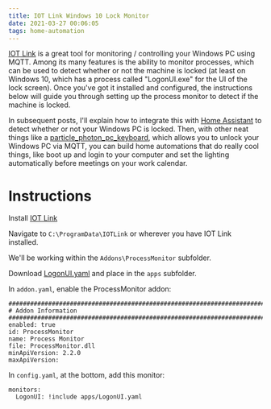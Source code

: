 ```yaml
---
title: IOT Link Windows 10 Lock Monitor
date: 2021-03-27 00:06:05
tags: home-automation
---
```


[IOT Link](https://iotlink.gitlab.io/) is a great tool for monitoring / controlling your Windows PC using MQTT. Among its many features is the ability to monitor processes, which can be used to detect whether or not the machine is locked (at least on Windows 10, which has a process called "LogonUI.exe" for the UI of the lock screen). Once you've got it installed and configured, the instructions below will guide you through setting up the process monitor to detect if the machine is locked. 

In subsequent posts, I'll explain how to integrate this with [Home Assistant](https://www.home-assistant.io/) to detect whether or not your Windows PC is locked. Then, with other neat things like a [particle_photon_pc_keyboard](https://github.com/nathanmfast/particle_photon_pc_keyboard), which allows you to unlock your Windows PC via MQTT, you can build home automations that do really cool things, like boot up and login to your computer and set the lighting automatically before meetings on your work calendar. 

# Instructions

Install [IOT Link](https://iotlink.gitlab.io/)

Navigate to `C:\ProgramData\IOTLink` or wherever you have IOT Link installed.

We'll be working within the `Addons\ProcessMonitor` subfolder. 

Download <a href="/files/IOT-Link-Windows-10-Lock-Monitor/LogonUI.yaml" download>LogonUI.yaml</a> and place in the `apps` subfolder.

In `addon.yaml`, enable the ProcessMonitor addon:
```
########################################################################
# Addon Information
########################################################################
enabled: true
id: ProcessMonitor
name: Process Monitor
file: ProcessMonitor.dll
minApiVersion: 2.2.0
maxApiVersion: 
```

In `config.yaml`, at the bottom, add this monitor:
```
monitors:
  LogonUI: !include apps/LogonUI.yaml
```
